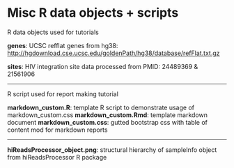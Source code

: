 Misc R data objects + scripts
============

R data objects used for tutorials

**genes**: UCSC refflat genes from hg38: http://hgdownload.cse.ucsc.edu/goldenPath/hg38/database/refFlat.txt.gz

**sites**: HIV integration site data processed from PMID: 24489369 & 21561906

-----

R script used for report making tutorial

**markdown_custom.R**: template R script to demonstrate usage of markdown\_custom.css
**markdown_custom.Rmd**: template markdown document 
**markdown_custom.css**: gutted bootstrap css with table of content mod for markdown reports

-----

**hiReadsProcessor_object.png**: structural hierarchy of sampleInfo object from hiReadsProcessor R package